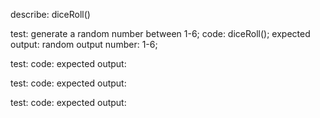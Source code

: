 describe: diceRoll()

test: generate a random number between 1-6;
code: diceRoll();
expected output: random output number: 1-6;

test:
code:
expected output:

test:
code:
expected output:

test:
code:
expected output: